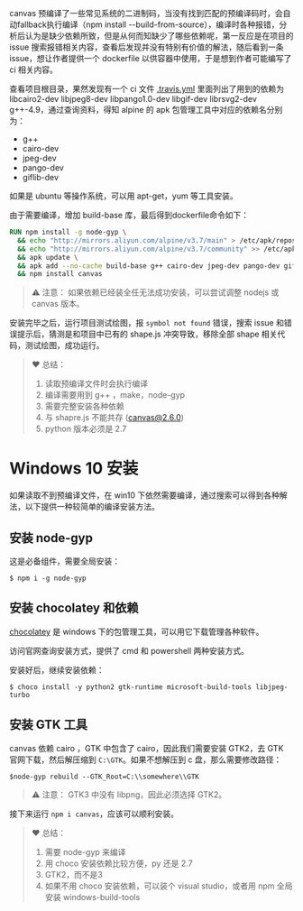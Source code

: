 canvas 预编译了一些常见系统的二进制码，当没有找到匹配的预编译码时，会自动fallback执行编译（npm install --build-from-source），编译时各种报错，分析后认为是缺少依赖所致，但是从何而知缺少了哪些依赖呢，第一反应是在项目的 issue 搜索报错相关内容，查看后发现并没有特别有价值的解法，随后看到一条 issue，想让作者提供一个 dockerfile 以供容器中使用，于是想到作者可能编写了 ci 相关内容。

查看项目根目录，果然发现有一个 ci 文件 [.travis.yml](https://github.com/Automattic/node-canvas/blob/master/.travis.yml) 
里面列出了用到的依赖为 libcairo2-dev libjpeg8-dev libpango1.0-dev libgif-dev librsvg2-dev g++-4.9，通过查询资料，得知 alpine 的 apk 包管理工具中对应的依赖名分别为：
- g++
- cairo-dev
- jpeg-dev
- pango-dev
- giflib-dev

如果是 ubuntu 等操作系统，可以用 apt-get，yum 等工具安装。

由于需要编译，增加 build-base 库，最后得到dockerfile命令如下：
```dockerfile
RUN npm install -g node-gyp \
  && echo "http://mirrors.aliyun.com/alpine/v3.7/main" > /etc/apk/repositories \
  && echo "http://mirrors.aliyun.com/alpine/v3.7/community" >> /etc/apk/repositories \
  && apk update \
  && apk add --no-cache build-base g++ cairo-dev jpeg-dev pango-dev giflib-dev \
  && npm install canvas
```

> ⚠️ 注意：
> 如果依赖已经装全任无法成功安装，可以尝试调整 nodejs 或 canvas 版本。

安装完毕之后，运行项目测试绘图，报 `symbol not found` 错误，搜索 issue 和错误提示后，猜测是和项目中已有的 shape.js 冲突导致，移除全部 shape 相关代码，测试绘图，成功运行。

> ❤️ 总结：
> 1. 读取预编译文件时会执行编译
> 2. 编译需要用到 g++ ，make，node-gyp
> 3. 需要完整安装各种依赖
> 4. 与 shapre.js 不能共存 (canvas@2.6.0)
> 5. python 版本必须是 2.7

# Windows 10 安装
如果读取不到预编译文件，在 win10 下依然需要编译，通过搜索可以得到各种解法，以下提供一种较简单的编译安装方法。

## 安装 node-gyp
这是必备组件，需要全局安装：
```shell
$ npm i -g node-gyp
```
## 安装 chocolatey 和依赖
[chocolatey](https://chocolatey.org/) 是 windows 下的包管理工具，可以用它下载管理各种软件。

访问官网查询安装方式，提供了 cmd 和 powershell 两种安装方式。

安装好后，继续安装依赖：
```shell
$ choco install -y python2 gtk-runtime microsoft-build-tools libjpeg-turbo
```

## 安装 GTK 工具
canvas 依赖 cairo ，GTK 中包含了 cairo，因此我们需要安装 GTK2，去 GTK 官网下载，然后解压缩到 `C:\GTK`。如果不想解压到 c 盘，那么需要修改路径：
```shell
$node-gyp rebuild --GTK_Root=C:\\somewhere\\GTK
```

> ⚠️ 注意：
> GTK3 中没有 libpng，因此必须选择 GTK2。

接下来运行 `npm i canvas`，应该可以顺利安装。

> ❤️ 总结：
> 1. 需要 node-gyp 来编译
> 2. 用 choco 安装依赖比较方便，py 还是 2.7
> 3. GTK2，而不是3
> 4. 如果不用 choco 安装依赖，可以装个 visual studio，或者用 npm 全局安装 windows-build-tools
